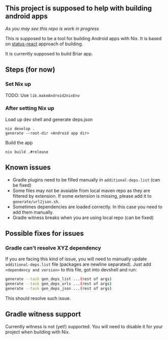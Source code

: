 ## This project is supposed to help with building android apps

*As you may see this repo is work in progress*

This is supposed to be a tool for building Android apps with Nix.
It is based on [status-react](https://github.com/status-im/status-react/tree/develop/nix) approach of building.

It is currently supposed to build Briar app.

## Steps (for now)

### Set Nix up 

TODO: Use `lib.makeAndroid2nixEnv`

### After setting Nix up

Load up dev shell and generate deps.json

```
nix develop .
generate --root-dir <Android app dir>
```

Build the app
```
nix build .#release
```

## Known issues

- Gradle plugins need to be filled manually in `additional-deps.list` (can be fixed)
- Some files may not be avaiable from local maven repo as they are filtered by extension. If some extension is missing, please add it to `generate/url2json.sh`.
- Sometimes dependencies are loaded correctly. In this case you need to add them manually.
- Gradle witness breaks when you are using local repo (can be fixed)

## Possible fixes for issues

### Gradle can't resolve XYZ dependency

If you are facing this kind of issue, you will need to manually update `additional-deps.list` file (packages are newline separated).
Just add `<dependency and version>` to this file, got into devshell and run:

```bash
generate --task gen_deps_list ...(rest of args)
generate --task gen_deps_urls ...(rest of args)
generate --task gen_deps_json ...(rest of args)
```

This should resolve such issue.

## Gradle witness support

Currently witness is not (yet!) supported. You will need to disable it for your project when building with Nix.

